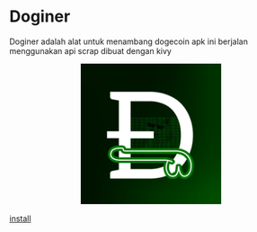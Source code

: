 # Doginer
Doginer adalah alat untuk menambang dogecoin apk ini berjalan menggunakan api scrap dibuat dengan kivy

<center>
  <img alt="doginer" src="assets/images/logo.jpg" width="250" height="250"></img>
</center>

[install](https://github.com/ikbal-hanafi/Doginer/releases)
